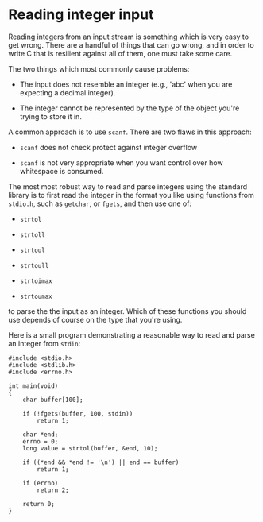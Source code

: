 Reading integer input
=====================

Reading integers from an input stream is something which is very easy to get
wrong. There are a handful of things that can go wrong, and in order to write
C that is resilient against all of them, one must take some care.

The two things which most commonly cause problems:

- The input does not resemble an integer (e.g., 'abc' when you are expecting a decimal integer).

- The integer cannot be represented by the type of the object you're trying to store it in.

A common approach is to use `scanf`. There are two flaws in this approach:

- `scanf` does not check protect against integer overflow

- `scanf` is not very appropriate when you want control over how whitespace is consumed.

The most most robust way to read and parse integers using the standard library
is to first read the integer in the format you like using functions from `stdio.h`,
such as `getchar`, or `fgets`, and then use one of:

- `strtol`

- `strtoll`

- `strtoul`

- `strtoull`

- `strtoimax`

- `strtoumax`

to parse the the input as an integer. Which of these functions you should use
depends of course on the type that you're using.

Here is a small program demonstrating a reasonable way to read and parse an
integer from `stdin`:

    #include <stdio.h>
    #include <stdlib.h>
    #include <errno.h>

    int main(void)
    {
        char buffer[100];
        
        if (!fgets(buffer, 100, stdin))
            return 1;

        char *end;
        errno = 0;
        long value = strtol(buffer, &end, 10);

        if ((*end && *end != '\n') || end == buffer)
            return 1;

        if (errno)
            return 2;

        return 0;
    }
